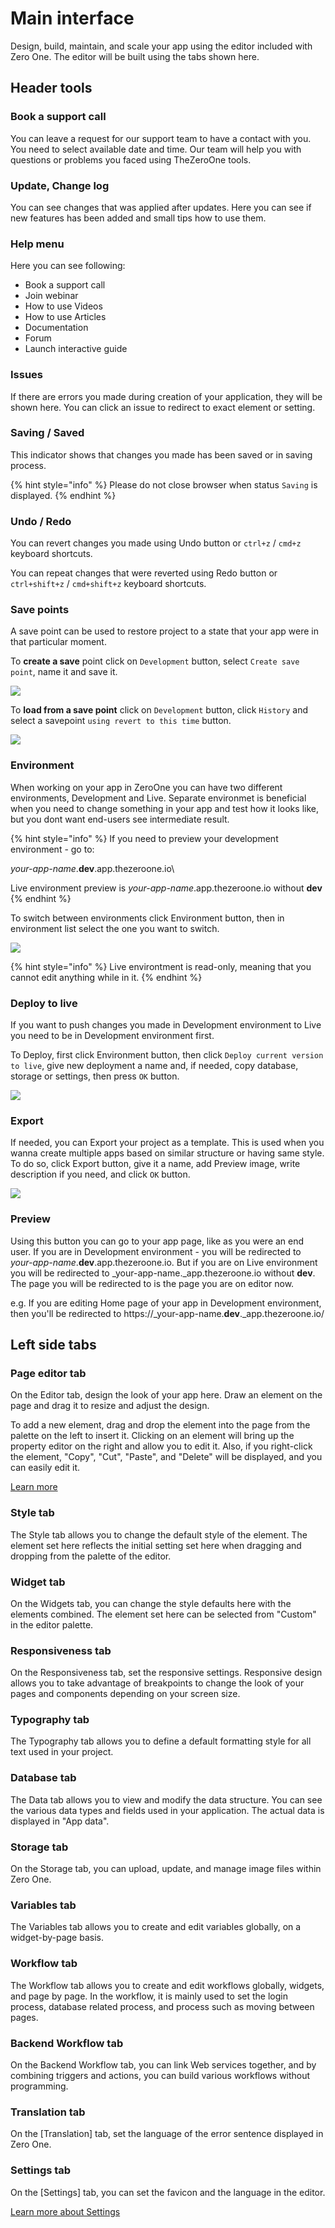 # Main interface

Design, build, maintain, and scale your app using the editor included with Zero One. The editor will be built using the tabs shown here.&#x20;

## Header tools

### Book a support call

You can leave a request for our support team to have a contact with you. You need to select available date and time. Our team will help you with questions or problems you faced using TheZeroOne tools.

### Update, Change log

You can see changes that was applied after updates. Here you can see if new features has been added and small tips how to use them.&#x20;

### Help menu

Here you can see following:

* Book a support call
* Join webinar
* How to use Videos
* How to use Articles
* Documentation
* Forum
* Launch interactive guide

### Issues

If there are errors you made during creation of your application, they will be shown here. You can click an issue to redirect to exact element or setting.

### Saving / Saved

This indicator shows that changes you made has been saved or in saving process.

{% hint style="info" %}
Please do not close browser when status `Saving` is displayed.
{% endhint %}

### Undo / Redo

You can revert changes you made using Undo button or `ctrl+z` / `cmd+z` keyboard shortcuts.

You can repeat changes that were reverted using Redo button or `ctrl+shift+z` / `cmd+shift+z` keyboard shortcuts.

### Save points

A save point can be used to restore project to a state that your app were in that particular moment.

To **create a save** point click on `Development` button, select `Create save point`, name it and save it.

![](<../.gitbook/assets/image (9) (1).png>)

To **load from a save point** click on `Development` button, click `History` and select a savepoint `using revert to this time` button.&#x20;

![](<../.gitbook/assets/image (4).png>)

### Environment

When working on your app in ZeroOne you can have two different environments, Development and Live. Separate environmet is beneficial when you need to change something in your app and test how it looks like, but you dont want end-users see intermediate result.

{% hint style="info" %}
If you need to preview your development environment - go to:&#x20;

_your-app-name_.**dev**.app.thezeroone.io\


Live environment preview is _your-app-name_.app.thezeroone.io without **dev**
{% endhint %}

To switch between environments click Environment button, then in environment list select the one you want to switch.

![](../.gitbook/assets/image.png)

{% hint style="info" %}
Live environtment is read-only, meaning that you cannot edit anything while in it.
{% endhint %}

### Deploy to live

If you want to push changes you made in Development environment to Live you need to be in Development environment first.&#x20;

To Deploy, first click Environment button, then click `Deploy current version to live`, give new deployment a name and, if needed, copy database, storage or settings, then press `OK` button.&#x20;

![](<../.gitbook/assets/image (14).png>)

### Export

If needed, you can Export your project as a template. This is used when you wanna create multiple apps based on similar structure or having same style. To do so, click Export button, give it a name, add Preview image, write description if you need, and click `OK` button.

![](<../.gitbook/assets/image (10).png>)

### Preview

Using this button you can go to your app page, like as you were an end user. If you are in Development environment - you will be redirected to _your-app-name_.**dev**.app.thezeroone.io. But if you are on Live environment you will be redirected to   _your-app-name._app.thezeroone.io without **dev**. The page you will be redirected to is the page you are on editor now.&#x20;

e.g. If you are editing Home page of your app in Development environment, then you'll be redirected to https://_your-app-name.**dev**._app.thezeroone.io/

## Left side tabs

### Page editor tab

On the Editor tab, design the look of your app here. Draw an element on the page and drag it to resize and adjust the design.

To add a new element, drag and drop the element into the page from the palette on the left to insert it. Clicking on an element will bring up the property editor on the right and allow you to edit it. Also, if you right-click the element, "Copy", "Cut", "Paste", and "Delete" will be displayed, and you can easily edit it.

[Learn more](../page-editor/)

### Style tab

The Style tab allows you to change the default style of the element. The element set here reflects the initial setting set here when dragging and dropping from the palette of the editor.

### Widget tab

On the Widgets tab, you can change the style defaults here with the elements combined. The element set here can be selected from "Custom" in the editor palette.

### Responsiveness tab

On the Responsiveness tab, set the responsive settings. Responsive design allows you to take advantage of breakpoints to change the look of your pages and components depending on your screen size.

### Typography tab

The Typography tab allows you to define a default formatting style for all text used in your project.

### Database tab

The Data tab allows you to view and modify the data structure. You can see the various data types and fields used in your application. The actual data is displayed in "App data".

### Storage tab

On the Storage tab, you can upload, update, and manage image files within Zero One.

### Variables tab

The Variables tab allows you to create and edit variables globally, on a widget-by-page basis.

### Workflow tab

The Workflow tab allows you to create and edit workflows globally, widgets, and page by page. In the workflow, it is mainly used to set the login process, database related process, and process such as moving between pages.

### Backend Workflow tab

On the Backend Workflow tab, you can link Web services together, and by combining triggers and actions, you can build various workflows without programming.

### Translation tab

On the \[Translation] tab, set the language of the error sentence displayed in Zero One.

### Settings tab

On the \[Settings] tab, you can set the favicon and the language in the editor.

[Learn more about Settings](../she-ding.md)

####
